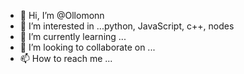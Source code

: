 - 👋 Hi, I’m @Ollomonn
- 👀 I’m interested in ...python, JavaScript, c++, nodes
- 🌱 I’m currently learning ...
- 💞️ I’m looking to collaborate on ...
- 📫 How to reach me ...

<!---
Ollomonn/Ollomonn is a ✨ special ✨ repository because its `README.md` (this file) appears on your GitHub profile.
You can click the Preview link to take a look at your changes.
--->
